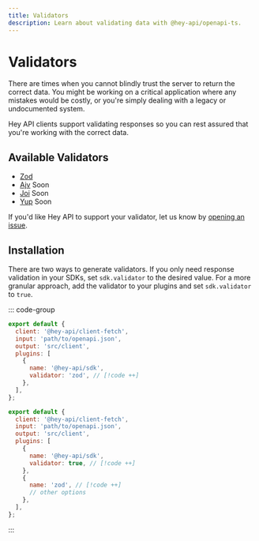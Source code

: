 ```yaml
---
title: Validators
description: Learn about validating data with @hey-api/openapi-ts.
---
```


# Validators

There are times when you cannot blindly trust the server to return the correct data. You might be working on a critical application where any mistakes would be costly, or you're simply dealing with a legacy or undocumented system.

Hey API clients support validating responses so you can rest assured that you're working with the correct data.

## Available Validators

- [Zod](/openapi-ts/validators/zod)
- [Ajv](https://ajv.js.org/) <span class="soon">Soon</span>
- [Joi](https://joi.dev/) <span class="soon">Soon</span>
- [Yup](https://github.com/jquense/yup) <span class="soon">Soon</span>

If you'd like Hey API to support your validator, let us know by [opening an issue](https://github.com/hey-api/openapi-ts/issues).

## Installation

There are two ways to generate validators. If you only need response validation in your SDKs, set `sdk.validator` to the desired value. For a more granular approach, add the validator to your plugins and set `sdk.validator` to `true`.

::: code-group

```js [sdk]
export default {
  client: '@hey-api/client-fetch',
  input: 'path/to/openapi.json',
  output: 'src/client',
  plugins: [
    {
      name: '@hey-api/sdk',
      validator: 'zod', // [!code ++]
    },
  ],
};
```

```js [validator]
export default {
  client: '@hey-api/client-fetch',
  input: 'path/to/openapi.json',
  output: 'src/client',
  plugins: [
    {
      name: '@hey-api/sdk',
      validator: true, // [!code ++]
    },
    {
      name: 'zod', // [!code ++]
      // other options
    },
  ],
};
```

:::

<!--@include: ../examples.md-->
<!--@include: ../sponsorship.md-->
